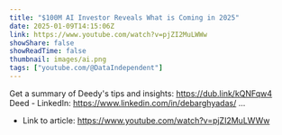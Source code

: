 ```yaml
---
title: "$100M AI Investor Reveals What is Coming in 2025"
date: 2025-01-09T14:15:06Z
link: https://www.youtube.com/watch?v=pjZI2MuLWWw
showShare: false
showReadTime: false
thumbnail: images/ai.png
tags: ["youtube.com/@DataIndependent"]
---
```

Get a summary of Deedy's tips and insights: https://dub.link/kQNFqw4 Deed - LinkedIn: https://www.linkedin.com/in/debarghyadas/ ...

- Link to article: https://www.youtube.com/watch?v=pjZI2MuLWWw